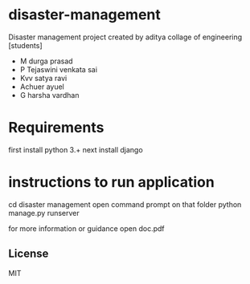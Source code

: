 # disaster-management
Disaster management project  created by aditya collage of engineering [students]
- M durga prasad
- P Tejaswini venkata sai
- Kvv satya ravi
- Achuer ayuel
- G harsha vardhan

# Requirements 
first install python 3.+
next install django 

# instructions to run application
cd disaster management
open command prompt on that folder
 python manage.py runserver

for more information or guidance open doc.pdf


License
----

MIT

